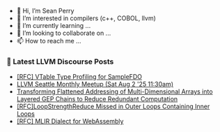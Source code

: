 - 👋 Hi, I’m Sean Perry
- 👀 I’m interested in compilers (c++, COBOL, llvm)
- 🌱 I’m currently learning ...
- 💞️ I’m looking to collaborate on ...
- 📫 How to reach me ...

<!---
s66perry/s66perry is a ✨ special ✨ repository because its `README.md` (this file) appears on your GitHub profile.
You can click the Preview link to take a look at your changes.
--->
### 📕 Latest LLVM Discourse Posts

<!-- DISCOURSE-LLVM:START -->
- [[RFC] VTable Type Profiling for SampleFDO](https://discourse.llvm.org/t/rfc-vtable-type-profiling-for-samplefdo/87283#post_6)
- [LLVM Seattle Monthly Meetup &lpar;Sat Aug 2 &#39;25 11:30am&rpar;](https://discourse.llvm.org/t/llvm-seattle-monthly-meetup-sat-aug-2-25-11-30am/87360#post_1)
- [Transforming Flattened Addressing of Multi-Dimensional Arrays into Layered GEP Chains to Reduce Redundant Computation](https://discourse.llvm.org/t/transforming-flattened-addressing-of-multi-dimensional-arrays-into-layered-gep-chains-to-reduce-redundant-computation/87358#post_1)
- [[RFC]LoopStrengthReduce Missed in Outer Loops Containing Inner Loops](https://discourse.llvm.org/t/rfc-loopstrengthreduce-missed-in-outer-loops-containing-inner-loops/87356#post_1)
- [[RFC] MLIR Dialect for WebAssembly](https://discourse.llvm.org/t/rfc-mlir-dialect-for-webassembly/86758?page=2#post_39)
<!-- DISCOURSE-LLVM:END -->
